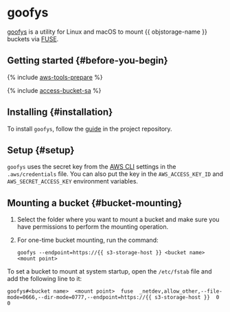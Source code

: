 # goofys

[goofys](https://github.com/kahing/goofys) is a utility for Linux and macOS to mount {{ objstorage-name }} buckets via [FUSE](https://en.wikipedia.org/wiki/Filesystem_in_Userspace).

## Getting started {#before-you-begin}

{% include [aws-tools-prepare](../../_includes/aws-tools/aws-tools-prepare.md) %}

{% include [access-bucket-sa](../../_includes/storage/access-bucket-sa.md) %}

## Installing {#installation}

To install `goofys`, follow the [guide](https://github.com/kahing/goofys#installation) in the project repository.

## Setup {#setup}

`goofys` uses the secret key from the [AWS CLI](aws-cli.md) settings in the `.aws/credentials` file. You can also put the key in the `AWS_ACCESS_KEY_ID` and `AWS_SECRET_ACCESS_KEY` environment variables.

## Mounting a bucket {#bucket-mounting}

1. Select the folder where you want to mount a bucket and make sure you have permissions to perform the mounting operation.
1. For one-time bucket mounting, run the command:

   ```
   goofys --endpoint=https://{{ s3-storage-host }} <bucket name> <mount point>
   ```

To set a bucket to mount at system startup, open the `/etc/fstab` file and add the following line to it:

```
goofys#<bucket name>  <mount point>  fuse  _netdev,allow_other,--file-mode=0666,--dir-mode=0777,--endpoint=https://{{ s3-storage-host }}  0  0
```
